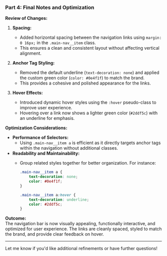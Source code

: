 ### Part 4: Final Notes and Optimization

**Review of Changes:**

1. **Spacing:**
    
    - Added horizontal spacing between the navigation links using `margin: 0 16px;` in the `.main-nav__item` class.
    - This ensures a clean and consistent layout without affecting vertical alignment.
2. **Anchor Tag Styling:**
    
    - Removed the default underline (`text-decoration: none`) and applied the custom green color (`color: #0e4f1f`) to match the brand.
    - This provides a cohesive and polished appearance for the links.
3. **Hover Effects:**
    
    - Introduced dynamic hover styles using the `:hover` pseudo-class to improve user experience.
    - Hovering over a link now shows a lighter green color (`#2ddf5c`) with an underline for emphasis.

**Optimization Considerations:**

- **Performance of Selectors:**
    - Using `.main-nav__item a` is efficient as it directly targets anchor tags within the navigation without additional classes.
- **Readability and Maintainability:**
    - Group related styles together for better organization. For instance:
        
        ```css
        .main-nav__item a {
            text-decoration: none;
            color: #0e4f1f;
        }
        
        .main-nav__item a:hover {
            text-decoration: underline;
            color: #2ddf5c;
        }
        ```
        

**Outcome:**  
The navigation bar is now visually appealing, functionally interactive, and optimized for user experience. The links are cleanly spaced, styled to match the brand, and provide clear feedback on hover.

---

Let me know if you'd like additional refinements or have further questions!
